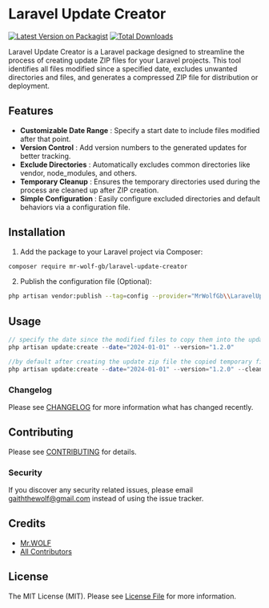 # Laravel Update Creator

[![Latest Version on Packagist](https://img.shields.io/packagist/v/mr-wolf-gb/laravel-update-creator.svg?style=flat-square)](https://packagist.org/packages/mr-wolf-gb/laravel-update-creator)
[![Total Downloads](https://img.shields.io/packagist/dt/mr-wolf-gb/laravel-update-creator.svg?style=flat-square)](https://packagist.org/packages/mr-wolf-gb/laravel-update-creator)

Laravel Update Creator is a Laravel package designed to streamline the process of creating update ZIP files for your Laravel projects. This tool identifies all files modified since
a specified date, excludes unwanted directories and files, and generates a compressed ZIP file for distribution or deployment.

## Features

- **Customizable Date Range** : Specify a start date to include files modified after that point.
- **Version Control** : Add version numbers to the generated updates for better tracking.
- **Exclude Directories** : Automatically excludes common directories like vendor, node_modules, and others.
- **Temporary Cleanup** : Ensures the temporary directories used during the process are cleaned up after ZIP creation.
- **Simple Configuration** : Easily configure excluded directories and default behaviors via a configuration file.

## Installation

1. Add the package to your Laravel project via Composer:

```bash
composer require mr-wolf-gb/laravel-update-creator
```

2. Publish the configuration file (Optional):

```bash
php artisan vendor:publish --tag=config --provider="MrWolfGb\\LaravelUpdateCreator\\LaravelUpdateCreatorServiceProvider"
```

## Usage

```php
// specify the date since the modified files to copy them into the update pack
php artisan update:create --date="2024-01-01" --version="1.2.0"

//by default after creating the update zip file the copied temporary files will be deleted, to disable the deletion of temporary files use:
php artisan update:create --date="2024-01-01" --version="1.2.0" --clean="true"
```

### Changelog

Please see [CHANGELOG](CHANGELOG.md) for more information what has changed recently.

## Contributing

Please see [CONTRIBUTING](CONTRIBUTING.md) for details.

### Security

If you discover any security related issues, please email gaiththewolf@gmail.com instead of using the issue tracker.

## Credits

- [Mr.WOLF](https://github.com/mr-wolf-gb)
- [All Contributors](../../contributors)

## License

The MIT License (MIT). Please see [License File](LICENSE.md) for more information.

